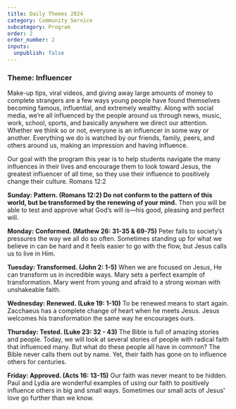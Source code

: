 ```yaml
---
title: Daily Themes 2024
category: Community Service
subcategory: Program
order: 2
order_number: 2
inputs:
  unpublish: false
---
```

### ​​​**Theme: Influencer**

Make-up tips, viral videos, and giving away large amounts of money to complete strangers are a few ways young people have found themselves becoming famous, influential, and extremely wealthy. Along with social media, we’re all influenced by the people around us through news, music, work, school, sports, and basically anywhere we direct our attention. Whether we think so or not, everyone is an influencer in some way or another. Everything we do is watched by our friends, family, peers, and others around us, making an impression and having influence.

Our goal with the program this year is to help students navigate the many influences in their lives and encourage them to look toward Jesus, the greatest influencer of all time, so they use their influence to positively change their culture. Romans 12:2

**Sunday: Pattern. (Romans 12:2) Do not conform to the pattern of this world, but be transformed by the renewing of your mind.** Then you will be able to test and approve what God’s will is—his good, pleasing and perfect will.

**Monday: Conformed. (Mathew 26: 31-35 & 69-75)** Peter falls to society’s pressures the way we all do so often. Sometimes standing up for what we believe in can be hard and it feels easier to go with the flow, but Jesus calls us to live in Him.

**Tuesday: Transformed. (John 2: 1-5)** When we are focused on Jesus, He can transform us in incredible ways. Mary sets a perfect example of transformation. Mary went from young and afraid to a strong woman with unshakeable faith.

**Wednesday: Renewed. (Luke 19: 1-10)** To be renewed means to start again. Zacchaeus has a complete change of heart when he meets Jesus. Jesus welcomes his transformation the same way he encourages ours.

**Thursday: Tested. (Luke 23: 32 - 43)** The Bible is full of amazing stories and people. Today, we will look at several stories of people with radical faith that influenced many. But what do these people all have in common? The Bible never calls them out by name. Yet, their faith has gone on to influence others for centuries.

**Friday: Approved. (Acts 16: 13-15)** Our faith was never meant to be hidden. Paul and Lydia are wonderful examples of using our faith to positively influence others in big and small ways. Sometimes our small acts of Jesus' love go further than we know.&nbsp;